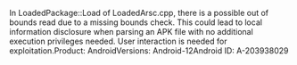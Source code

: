 In LoadedPackage::Load of LoadedArsc.cpp, there is a possible out of bounds read due to a missing bounds check. This could lead to local information disclosure when parsing an APK file with no additional execution privileges needed. User interaction is needed for exploitation.Product: AndroidVersions: Android-12Android ID: A-203938029
